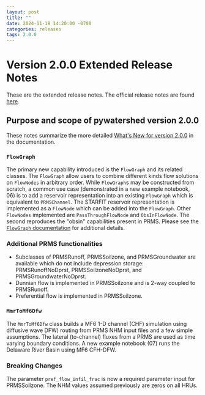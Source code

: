 ```yaml
---
layout: post
title: ""
date: 2024-11-18 14:20:00 -0700
categories: releases
tags: 2.0.0
---
```


# Version 2.0.0 Extended Release Notes

These are the extended release notes. The official release notes are found
[here](https://github.com/EC-USGS/pywatershed/releases/tag/2.0.0).

## Purpose and scope of pywatershed version 2.0.0

These notes summarize the more detailed [What's New for version 2.0.0](https://pywatershed.readthedocs.io/en/latest/whats-new.html#v2-2-0-14-november-2024) in the documentation.

### `FlowGraph`
The primary new capability introduced is the `FlowGraph` and its related classes.
The `FlowGraph` allow users to combine different kinds flow solutions on `FlowNodes` in
arbitrary order. While `FlowGraph`s may be constructed from scratch, a common use case
(demonstrated in a new example notebook, 06) is to add a reservoir representation
into an existing `FlowGraph` which is equivalent to `PRMSChannel`. The STARFIT
reservoir representation is implemented as a `FlowNode` which can be added into
the `FlowGraph`. Other `FlowNodes` implemented are `PassThroughFlowNode` and
`ObsInFlowNode`. The second reproduces the "obsin" capabilities present in PRMS.
Please see the [`FlowGraph` documentation](https://pywatershed.readthedocs.io/en/latest/api/generated/pywatershed.FlowGraph.html#pywatershed.FlowGraph) for additional details.


### Additional PRMS functionalities
- Subclasses of PRMSRunoff, PRMSSoilzone, and PRMSGroundwater are available
  which do not include depression storage: PRMSRunoffNoDprst, PRMSSoilzoneNoDprst, and PRMSGroundwaterNoDprst.
- Dunnian flow is implemented in PRMSSoilzone and is 2-way coupled to PRMSRunoff.
- Preferential flow is implemented in PRMSSoilzone.


### `MmrToMf6Dfw`
The `MmrToMf6Dfw` class builds a MF6 1-D channel (CHF) simulation using diffusive wave
DFW) routing from PRMS NHM input files and a few simple assumptions. The
lateral (to-channel) fluxes from a PRMS are used as time varying boundary
conditions. A new example notebook (07) runs the Delaware River Basin using MF6 CFH-DFW.


### Breaking Changes
The parameter `pref_flow_infil_frac` is now a required parameter input for PRMSSoilzone. The
NHM values assumed previously are zeros on all HRUs.

